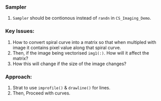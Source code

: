 ### Sampler
1. `Sampler` should be contionous instead of `randn` in `CS_Imaging_Demo`.

### Key Issues:
1. How to convert spiral curve into a matrix so that when multipled with image it contains pixel value along that spiral curve.
2. Then, if the image being vectorised `img1(:)`. How will it affect the matrix?
3. How this will change if the size of the image changes?

### Approach:
1. Strat to use `improfile()` & `drawline()` for lines.
2. Then, Proceed with curves.